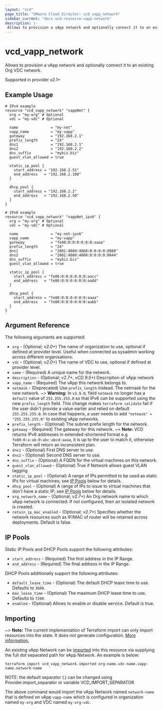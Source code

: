 ```yaml
---
layout: "vcd"
page_title: "VMware Cloud Director: vcd_vapp_network"
sidebar_current: "docs-vcd-resource-vapp-network"
description: |-
 Allows to provision a vApp network and optionally connect it to an existing Org VDC network.
---
```


# vcd\_vapp\_network

 Allows to provision a vApp network and optionally connect it to an existing Org VDC network.

Supported in provider *v2.1+*

## Example Usage

```hcl
# IPv4 example
resource "vcd_vapp_network" "vappNet" {
  org = "my-org" # Optional
  vdc = "my-vdc" # Optional

  name               = "my-net"
  vapp_name          = "my-vapp"
  gateway            = "192.168.2.1"
  prefix_length      = "24"
  dns1               = "192.168.2.1"
  dns2               = "192.168.2.2"
  dns_suffix         = "mybiz.biz"
  guest_vlan_allowed = true

  static_ip_pool {
    start_address = "192.168.2.51"
    end_address   = "192.168.2.100"
  }

  dhcp_pool {
    start_address = "192.168.2.2"
    end_address   = "192.168.2.50"
  }
}

# IPv6 example
resource "vcd_vapp_network" "vappNet_ipv6" {
  org = "my-org" # Optional
  vdc = "my-vdc" # Optional

  name               = "my-net-ipv6"
  vapp_name          = "my-vapp"
  gateway            = "fe80:0:0:0:0:0:0:aaaa"
  prefix_length      = "24"
  dns1               = "2001:4860:4860:0:0:0:0:8888"
  dns2               = "2001:4860:4860:0:0:0:0:8844"
  dns_suffix         = "mybiz.biz"
  guest_vlan_allowed = true

  static_ip_pool {
    start_address = "fe80:0:0:0:0:0:0:aacc"
    end_address   = "fe80:0:0:0:0:0:0:aadd"
  }

  dhcp_pool {
    start_address = "fe80:0:0:0:0:0:0:aaaa"
    end_address   = "fe80:0:0:0:0:0:0:aabb"
  }
}
```

## Argument Reference

The following arguments are supported:

* `org` - (Optional; *v2.0+*) The name of organization to use, optional if defined at provider level. Useful when 
  connected as sysadmin working across different organisations.
* `vdc` - (Optional; *v2.0+*) The name of VDC to use, optional if defined at provider level.
* `name` - (Required) A unique name for the network.
* `description` - (Optional; *v2.7+*, *vCD 9.5+*) Description of vApp network
* `vapp_name` - (Required) The vApp this network belongs to.
* `netmask` - (Deprecated) Use `prefix_length` instead. The netmask for the new network.
~> **Warning:** In `v3.9.0`, field `netmask` no longer has a `default` value of  `255.255.255.0` so that IPv6 can be supported using the new `prefix_length` field. 
This change makes `terraform validate` fail if the user didn't provide a value earlier and relied on default `255.255.255.0`.
In case that happens, a user needs to add `"netmask" = "255.255.255.0"` to existing vApp networks.
* `prefix_length` - (Optional) The subnet prefix length for the network.
* `gateway` - (Required) The gateway for this network.
~> **Note:** VCD returns IPv6 addresses in extended-shortened format e.g `fe80:0:a:ab:0:abc:abcd:aaaa`, it is up to the user
to match it, otherwise Terraform will return an inconsistent plan.
* `dns1` - (Optional) First DNS server to use.
* `dns2` - (Optional) Second DNS server to use.
* `dns_suffix` - (Optional) A FQDN for the virtual machines on this network.
* `guest_vlan_allowed` - (Optional) True if Network allows guest VLAN tagging.
* `static_ip_pool` - (Optional) A range of IPs permitted to be used as static IPs for virtual machines; see [IP Pools](#ip-pools) below for details.
* `dhcp_pool` - (Optional) A range of IPs to issue to virtual machines that don't have a static IP; see [IP Pools](#ip-pools) below for details.
* `org_network_name` - (Optional; *v2.7+*) An Org network name to which vApp network is connected. If not configured, then an isolated network is created.
* `retain_ip_mac_enabled` - (Optional; *v2.7+*) Specifies whether the network resources such as IP/MAC of router will be retained across deployments. Default is false.

<a id="ip-pools"></a>
## IP Pools

Static IP Pools and DHCP Pools support the following attributes:

* `start_address` - (Required) The first address in the IP Range.
* `end_address` - (Required) The final address in the IP Range.

DHCP Pools additionally support the following attributes:

* `default_lease_time` - (Optional) The default DHCP lease time to use. Defaults to `3600`.
* `max_lease_time` - (Optional) The maximum DHCP lease time to use. Defaults to `7200`.
* `enabled` - (Optional) Allows to enable or disable service. Default is true.

## Importing

~> **Note:** The current implementation of Terraform import can only import resources into the state.
It does not generate configuration. [More information.](https://www.terraform.io/docs/import/)

An existing vApp Network can be [imported][docs-import] into this resource
via supplying the full dot separated path for vApp Network. An example is below:

[docs-import]: https://www.terraform.io/docs/import/

```
terraform import vcd_vapp_network.imported org-name.vdc-name.vapp-name.network-name
```

NOTE: the default separator (.) can be changed using Provider.import_separator or variable VCD_IMPORT_SEPARATOR

The above command would import the vApp Network named `network-name` that is defined on vApp `vapp-name` 
which is configured in organization named `my-org` and VDC named `my-org-vdc`.
